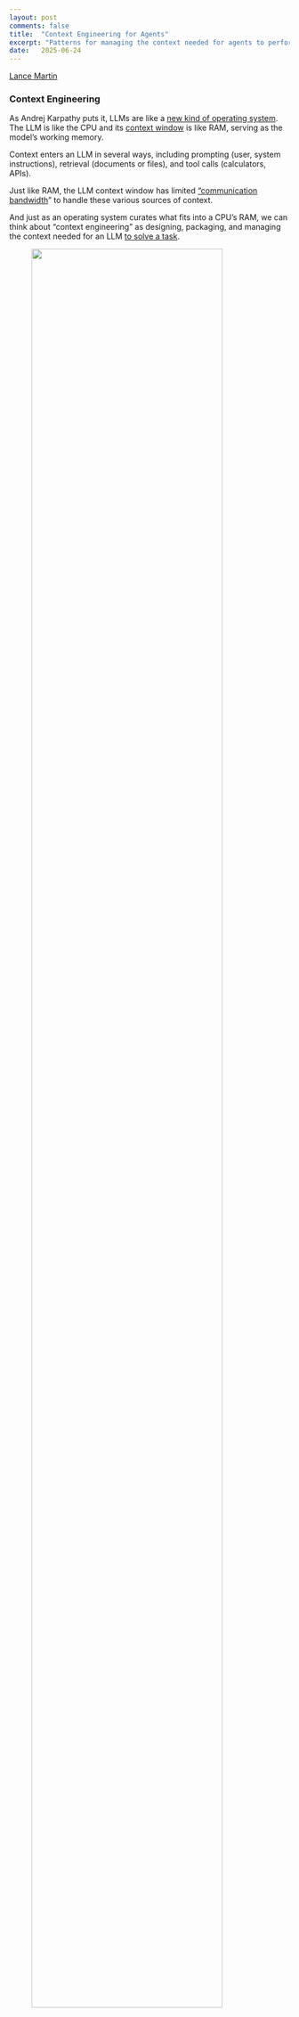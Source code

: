 ```yaml
---
layout: post
comments: false
title:  "Context Engineering for Agents"
excerpt: "Patterns for managing the context needed for agents to perform their tasks."
date:   2025-06-24 
---
```


[Lance Martin](https://x.com/RLanceMartin)

### Context Engineering

As Andrej Karpathy puts it, LLMs are like a [new kind of operating system](https://www.youtube.com/watch?si=-aKY-x57ILAmWTdw&t=620&v=LCEmiRjPEtQ&feature=youtu.be). The LLM is like the CPU and its [context window](https://docs.anthropic.com/en/docs/build-with-claude/context-windows) is like RAM, serving as the model’s working memory. 

Context enters an LLM in several ways, including prompting (user, system instructions), retrieval (documents or files), and tool calls (calculators, APIs).

Just like RAM, the LLM context window has limited [“communication bandwidth](https://lilianweng.github.io/posts/2023-06-23-agent/)” to handle these various sources of context.

And just as an operating system curates what fits into a CPU’s RAM, we can think about “context engineering” as designing, packaging, and managing the context needed for an LLM [to solve a task](https://x.com/tobi/status/1935533422589399127).

<figure>
<img src="/assets/context_types.png" width="90%">
<figcaption>
</figcaption>
</figure>

### Phases of Context Engineering

Chatbots were the first mainstream LLM application. We can consider [prompt engineering](https://www.promptingguide.ai/) as the first phase of context engineering to steer the behavior of LLMs.

As interest grew in connecting LLMs to external datasources, [retrieval augmented generation](https://github.com/langchain-ai/rag-from-scratch) (RAG) marked the second phase of context engineering.

As LLMs get better at tool calling, [agents](https://www.anthropic.com/engineering/building-effective-agents) are becoming feasible. Agents interleave [LLM calls and tool calls](https://www.anthropic.com/engineering/building-effective-agents) for [long-running tasks](https://blog.langchain.com/introducing-ambient-agents/). Agents motivate what we might consider the third phase of context engineering. 

<figure>
<img src="/assets/agent_flow.png" width="90%">
<figcaption>
Agents interleave [LLM call and tool calls](https://www.anthropic.com/engineering/building-effective-agents), using tool feedback to decide the next step.
</figcaption>
</figure>

[Cognition](https://cognition.ai/blog/dont-build-multi-agents) called out the importance of context engineering with agents:

> *“Context engineering” … is effectively the #1 job of engineers building AI agents.*
> 

[Anthropic](https://www.anthropic.com/engineering/built-multi-agent-research-system) also laid it out clearly:

> *Agents often engage in conversations spanning hundreds of turns, requiring careful context management strategies.*
> 

This post is my attempt to break down some common strategies — **curate**, **persist**, and **isolate —** for agent context engineering.

### Context Engineering for Agents

The agent context is populated by feedback from tool calls. Accumulating feedback from tool calls presents a challenge for building agents. It can [exceed the size of the context window](https://cognition.ai/blog/kevin-32b), and balloon the cost and latency. 

<figure>
<img src="/assets/tool_context.png" width="90%">
<figcaption>
Context from tool calls accumulates over multiple agent turns.
</figcaption>
</figure>

I’ve been bitten by this many times. One incarnation of a [deep research agent](https://github.com/langchain-ai/open_deep_research) that I built had token-heavy tool calls, resulting in > 500k token and several dollars per run! 

Agent performance may also degrade as the context grows. [Google Research](https://research.google/blog/chain-of-agents-large-language-models-collaborating-on-long-context-tasks/#:~:text=example%2C%20Gemini%20is%20able%20to,architecture%20that%20underlies%20most%20LLMs) and [Percy Liang’s group](https://arxiv.org/abs/2307.03172) have described different flavors of “[context degradation syndrome](https://jameshoward.us/2024/11/26/context-degradation-syndrome-when-large-language-models-lose-the-plot)” since a long context can limit an LLMs ability to recall facts or follow task instructions clearly.  

Looking at many popular agents and reflecting on my own experience, I group agent context engineering into 3 buckets: curating, persisting, and isolating context. 

<figure>
<img src="/assets/context_eng_overview.png" width="90%">
<figcaption>
</figcaption>
</figure>

### Curating Context

Curating context involves managing the tokens that the agent sees at each turn.

**Context Summarization**

Agent interactions can span [hundreds of turns](https://www.anthropic.com/engineering/built-multi-agent-research-system) and may have token-heavy tool calls. Summarization is one way to manage this. 

If you’ve used Claude Code, you’ve seen this in action. Claude Code runs “[auto-compact](https://docs.anthropic.com/en/docs/claude-code/costs)” after you exceed 95% of the context window.

Summarization can be used in different places. You can apply to the agent trajectory with many [popular](https://python.langchain.com/api_reference/langchain/memory/langchain.memory.summary.ConversationSummaryMemory.html) tools and methods (e.g., [recursive](https://arxiv.org/pdf/2308.15022#:~:text=the%20retrieved%20utterances%20capture%20the,based%203) or [hierarchical](https://alignment.anthropic.com/2025/summarization-for-monitoring/#:~:text=We%20addressed%20these%20issues%20by,of%20our%20computer%20use%20capability) summarization). 

<figure>
<img src="/assets/context_curation.png" width="90%">
<figcaption>
</figcaption>
</figure>

I’ve also found it useful to [add summarization](https://github.com/langchain-ai/open_deep_research/blob/e5a5160a398a3699857d00d8569cb7fd0ac48a4f/src/open_deep_research/utils.py#L1407) to post-process tool calls (e.g., a token-heavy search tool). Similarly, [Anthropic’s multi-agent researcher](https://www.anthropic.com/engineering/built-multi-agent-research-system) uses summarization applied to completed work phases.

[Cognition](https://cognition.ai/blog/dont-build-multi-agents#a-theory-of-building-long-running-agents) called out that this can be tricky if you need specific events or decisions from agent trajectories. They use a fine-tuned model for this in Devin, which underscores how much work can go into refining this step. 

### Persisting Context

Persisting context involves systems to store, save, and retrieve context over time. 

**Storing context**

Files are a simple way to store context. We see this used with many popular agents: Claude Code uses [`CLAUDE.md`](http://CLAUDE.md). [Cursor](https://docs.cursor.com/context/rules) and [Windsurf](https://windsurf.com/editor/directory) use rules files, and some plugins (e.g., [Cursor Memory Bank](https://forum.cursor.com/t/managing-chat-context-in-cursor-ide-for-large-repositories-what-s-working-for-you/76391/2)) / [MCP servers](https://github.com/modelcontextprotocol/servers/tree/main/src/filesystem) help manage collections of memory files.

Some agents need to store information that can’t be easily be captured in a small set of files. For example, we may want to store large [collections](https://langchain-ai.github.io/langgraph/concepts/memory/#collection) of facts and / or relationships. A few libraries emerged to support this and showcase some common patterns. 

[Letta](https://docs.letta.com/concepts/memgpt), [Mem0](https://mem0.ai/research), and [LangGraph](https://langchain-ai.github.io/langgraph/concepts/memory/#long-term-memory) / [Mem](https://langchain-ai.github.io/langmem/) store collections of embedded documents. [Zep](https://arxiv.org/html/2501.13956v1#:~:text=In%20Zep%2C%20memory%20is%20powered,subgraph%2C%20and%20a%20community%20subgraph) and [Neo4J](https://neo4j.com/blog/developer/graphiti-knowledge-graph-memory/#:~:text=changes%20since%20updates%20can%20trigger,and%20holistic%20memory%20for%20agentic) use knowledge graphs for continuous indexing of facts or relationships.

**Saving context**

Claude Code entrusts the user to create / update memories (e.g., the `#` shortcut). But there are many cases where we want agents to autonomously create / update memories. 

The [Reflexion](https://arxiv.org/abs/2303.11366) paper introduced the idea of reflection following each agent turn and re-using these self-generated hints. [Generative Agents](https://ar5iv.labs.arxiv.org/html/2304.03442) created memories as higher-level summaries synthesized periodically from collections of past agent feedback.

These concepts made their way into popular products like [ChatGPT,](https://help.openai.com/en/articles/8590148-memory-faq) [Cursor](https://docs.cursor.com/context/rules#memories), and [Windsurf](https://docs.windsurf.com/windsurf/cascade/memories), which all have mechanisms to auto-generate memories based on user-agent interactions. 

<figure>
<img src="/assets/email_agent.png" width="90%">
<figcaption>
Agents can create or update memories based upon user feedback. 
</figcaption>
</figure>

Memory creation can also be done at specific points. One pattern I like: create / update memories based upon user feedback.

For example, human-in-the-loop review of tool calls is a good way to build confidence in your agent. But if you pair this with memory updating, then the agent can learn from your feedback over time! My [email assistant](https://github.com/langchain-ai/agents-from-scratch) does this with simple file based memory.

**Retrieving context**

The simplest approach is just to pull all memories into the agent’s context window. For example, Claude Code just reads all [`CLAUDE.md`](http://CLAUDE.md) files into context at the start of each session. In my [email assistant](https://github.com/langchain-ai/agents-from-scratch), I always load a set memories that provide email triage and response instructions into context.

But, mechanisms to fetch select memories are important if the collection is large. The store (e.g., embedding-based search or graph retrieval) will determine the approach. 

[In practice this can be a very deep topic](https://x.com/_mohansolo/status/1899630246862966837) because retrieval is tricky. [Generative Agents](https://ar5iv.labs.arxiv.org/html/2304.03442) scored memories not just on similarity, but also on recency and importance.

The UX of selective memory retrieval is also tricky: [Simon Willison has shared](https://simonwillison.net/2025/Jun/6/six-months-in-llms/) an example of memory retrieval gone wrong. GPT-4o injected location into an image based upon his memories, which was not desired. Users can feel that the context window “no longer belongs to them” if this is not done right!

### Isolating Context

Isolating context involves approaches to partition it across agents or environments.   

**Context Schema**

Oftentimes, [messages](https://python.langchain.com/docs/concepts/messages/) are used to structure agent context. The message list is just passed to the LLM at each agent turn. 

The problem is that a list can get bloated with token-heavy tool calls. A structured runtime state - defined via a [schema](https://langchain-ai.github.io/langgraph/concepts/low_level/#schema) (e.g., a [Pydantic](https://docs.pydantic.dev/latest/concepts/models/) model) - can often be more effective. 

Then, you can control what fields are passed to the LLM at each agent turn. For example, in one version of a deep research agent, I [save token-heavy completed sections](https://github.com/langchain-ai/open_deep_research/blob/e5a5160a398a3699857d00d8569cb7fd0ac48a4f/src/open_deep_research/multi_agent.py#L428) in one field of my schema, isolated from the LLM. When all sections are done, I fetch them from state and pass to the LLM for final writing.  

**Multi-agent**

One popular approach is to split context across sub-agents. A motivation for the OpenAI [Swarm](https://github.com/openai/swarm) library was “[separation of concerns](https://openai.github.io/openai-agents-python/ref/agent/)”, where a team of agents can handle sub-tasks and each agent has its own instructions and context window. 

<figure>
<img src="/assets/multi_agent.png" width="90%">
<figcaption>
</figcaption>
</figure>

Anthropic’s [multi-agent researcher](https://www.anthropic.com/engineering/built-multi-agent-research-system) makes a clear case for this: many agents with isolated context outperformed single-agent by 90.2%, with token usage by explaining 80% of the variance. As the blog said: 

> *[Subagents operate] in parallel with their own context windows, exploring different aspects of the question simultaneously.*
> 

The problems with multi-agent include token use (e.g., [15× more tokens](https://www.anthropic.com/engineering/built-multi-agent-research-system) than chat), the need for careful [prompt engineering](https://www.anthropic.com/engineering/built-multi-agent-research-system) / [context](https://cognition.ai/blog/dont-build-multi-agents) to plan sub-agent work, and coordination of sub-agents. Cognition argues [against](https://cognition.ai/blog/dont-build-multi-agents) multi-agent for these reasons.

I’ve also been bitten by this: one iteration of my deep research agent had a team of agents write sections of the final report. Sometimes the final report was disjointed because the agents did not coordinate or communicate with one another while writing.

One way to reconcile this is to ensure the task is parallelizable. A subtle point is that Anthropic’s deep research multi-agent system applied parallelization to *research.* This is easier than *writing*, which requires cohesion across the sections of a report.

**Context Isolation with Environments**

I thought HuggingFace’s [deep researcher](https://huggingface.co/blog/open-deep-research#:~:text=From%20building%20,it%20can%20still%20use%20it) is an interesting example context isolation. Most agents use [tool calling APIs](https://docs.anthropic.com/en/docs/agents-and-tools/tool-use/overview), which return JSON objects (tool arguments) that can be passed to tools (e.g., a search API) to get tool feedback (e.g., search results).

<figure>
<img src="/assets/isolation.png" width="90%">
<figcaption>
</figcaption>
</figure>

HuggingFace uses a [CodeAgent](https://huggingface.co/papers/2402.01030), which outputs code to invoke tools. The code then runs in a [sandbox](https://e2b.dev/). Selected context (e.g., stdout or return values) from code execution is then passed back to the LLM. 

> *[Code Agents allow for] a better handling of state … Need to store this image / audio / other for later use? No problem, just assign it as a variable in your state and you [use it later].*
> 

The sandbox stores objects generated during execution (e.g., images, docs), isolating them from the LLM context window. But the agent can still reference these objects with variables at each turn, as needed.

### Lessons

General principles for building agents are still in their infancy. Also, models are changing fast and the [Bitter Lesson](http://www.incompleteideas.net/IncIdeas/BitterLesson.html) warns us to avoid scaffolding that will become irrelevant as new model capabilities are released. For example, [continual learning](https://www.dwarkesh.com/p/timelines-june-2025) may let LLMs to [learn from feedback](https://www.wired.com/story/this-ai-model-never-stops-learning/?utm_source=chatgpt.com), limiting some of the need for external memory. With this and the patterns above in mine, I tried to distill a few general lessons and order them roughly by the amount of effort required. 

- **Instrument first:** Always [look at your data](https://hamel.dev/blog/posts/evals/)! Ensure you have a way to track token-usage and cost when building agents. This has allowed me to catch various cases of excessive token-usage and isolate token-heavy tool calls.
- **Define an agent state schema to isolate context:** Anthropic has called out the idea of “[thinking like your agent](https://www.youtube.com/watch?v=D7_ipDqhtwk).” One way to do this is to think through the information your agent needs to collect and use during runtime. A state object is easy to define and lets you control what is exposed to the LLM at what time during the agent trajectory. I use this with nearly every agent I build, rather than just blindly saving everything to a single message list.
- **Curate at tool boundaries:** Tools boundary are a natural place to add curation, if needed. The output of token-heavy tool calls can be easily summarized, for example, using a small LLM with basic prompting. This lets you quickly limit runaway context growth at the source without the need for more compression over the full agent trajectory.
- **Start simple with memory**: Memory can be a really powerful way to personalize an agent. But, it can be challenging to get right. I [often use](https://github.com/langchain-ai/agents-from-scratch) simple, file-based memory that tracks a narrow set of agent preferences that I want to save and improve. I load these preferences into context every time my agent runs. Based upon human-in-the-loop feedback, I use an LLM to update these preferences. This is a basic but effective way to use memory. Ramping up to higher complexity (e.g., search over large collections of memories) can be done, but requires careful tuning.
- **Consider multi-agent for easily parallelizable problems**: Agent-agent communication is still early. It’s hard to coordinate multi-agent teams. But that doesn’t mean you should abandon the idea of multi-agent. Instead, consider multi-agent in cases where the problem can be easily parallelized and tight coordination between sub-agents is not strictly required.